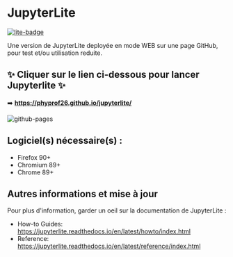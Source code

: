 # JupyterLite

[![lite-badge](https://jupyterlite.rtfd.io/en/latest/_static/badge.svg)](https://jupyterlite.github.io/demo)

Une version de JupyterLite deployée en mode WEB sur une page GitHub, pour test et/ou utilisation reduite.

## ✨ Cliquer sur le lien ci-dessous pour lancer Jupyterlite  ✨

➡️ **https://phyprof26.github.io/jupyterlite/**

![github-pages](https://user-images.githubusercontent.com/591645/120649478-18258400-c47d-11eb-80e5-185e52ff2702.gif)

## Logiciel(s) nécessaire(s) :

- Firefox 90+
- Chromium 89+
- Chrome 89+

## Autres informations et mise à jour

Pour plus d'information, garder un oeil sur la documentation de JupyterLite :

- How-to Guides: https://jupyterlite.readthedocs.io/en/latest/howto/index.html
- Reference: https://jupyterlite.readthedocs.io/en/latest/reference/index.html
